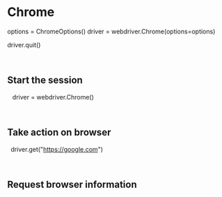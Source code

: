 
<h1>Chrome</h1>
  options = ChromeOptions()
  driver = webdriver.Chrome(options=options)
  
  driver.quit()
  
  
  
&nbsp;<h2>Start the session</h2>
  &nbsp;&nbsp;&nbsp;driver = webdriver.Chrome()
  
&nbsp;<h2>Take action on browser</h2>
  &nbsp;&nbsp;driver.get("https://google.com")
  
&nbsp;<h2>Request browser information</h2>
      
